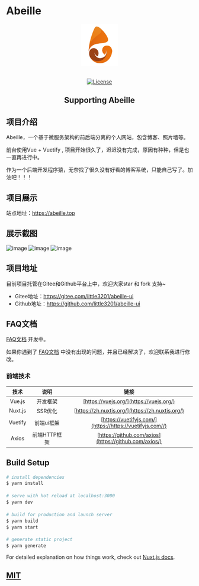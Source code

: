 
# Abeille

<p align="center">
  <a href="https://abeille.top" target="_blank">
    <img alt="Abeille Logo" width="100" src="static/images/logo.svg">
  </a>
</p>

<p align="center">
  <br>
  <a href="https://github.com/little3201/abeille-ui/blob/develop/LICENSE">
    <img src="https://img.shields.io/github/license/little3201/abeille-ui.svg" alt="License">
  </a>
</p>

<h2 align="center">Supporting Abeille</h2>

## 项目介绍

Abeille，一个基于微服务架构的前后端分离的个人网站，包含博客、照片墙等。

前台使用Vue + Vuetify , 项目开始很久了，迟迟没有完成，原因有种种，但是也一直再进行中。

作为一个后端开发程序猿，无奈找了很久没有好看的博客系统，只能自己写了。加油吧！！！

## 项目展示

站点地址：https://abeille.top

## 展示截图

![image](https://github.com/little3201/abeille-ui/blob/nuxt/images/home.png)
![image](https://github.com/little3201/abeille-ui/blob/nuxt/images/blog.png)
![image](https://github.com/little3201/abeille-ui/blob/nuxt/images/detail.png)

## 项目地址

目前项目托管在Gitee和Github平台上中，欢迎大家star 和 fork 支持~

- Gitee地址：https://gitee.com/little3201/abeille-ui
- Github地址：https://github.com/little3201/abeille-ui

## FAQ文档

[FAQ文档](FAQ.md) 开发中。

如果你遇到了 [FAQ文档](FAQ.md) 中没有出现的问题，并且已经解决了，欢迎联系我进行修改。


### 前端技术

|         技术          |           说明            |                             链接                             |
| :-------------------: | :-----------------------: | :----------------------------------------------------------: |
|        Vue.js         |         开发框架           |         [https://vuejs.org/](https://vuejs.org/)             |
|        Nuxt.js        |         SSR优化           |        [https://zh.nuxtjs.org/](https://zh.nuxtjs.org/)       |
|        Vuetify        |        前端ui框架          |   [https://vuetifyjs.com/](https://https://vuetifyjs.com//)  |
|         Axios         |       前端HTTP框架         |     [https://github.com/axios](https://github.com/axios/)    |


## Build Setup

```bash
# install dependencies
$ yarn install

# serve with hot reload at localhost:3000
$ yarn dev

# build for production and launch server
$ yarn build
$ yarn start

# generate static project
$ yarn generate
```

For detailed explanation on how things work, check out [Nuxt.js docs](https://nuxtjs.org).

<a href="https://github.com/little3201/abeille-ui/blob/develop/LICENSE">
  <h2>MIT</h2>
</a>
